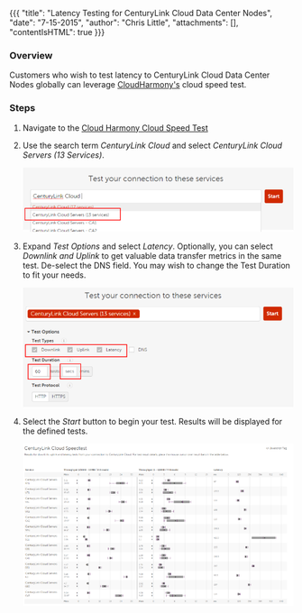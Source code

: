 {{{
  "title": "Latency Testing for CenturyLink Cloud Data Center Nodes",
  "date": "7-15-2015",
  "author": "Chris Little",
  "attachments": [],
  "contentIsHTML": true
}}}

### Overview
Customers who wish to test latency to CenturyLink Cloud Data Center Nodes globally can leverage [CloudHarmony's](//cloudharmony.com) cloud speed test.  

### Steps
1. Navigate to the [Cloud Harmony Cloud Speed Test](//cloudharmony.com/speedtest)

2. Use the search term *CenturyLink Cloud* and select *CenturyLink Cloud Servers (13 Services)*.  

    ![Select Cloud Speed Test](../images/latency-testing-for-CenturyLink-Cloud-data-center-nodes-01.png)

3. Expand *Test Options* and select *Latency*.  Optionally, you can select *Downlink and Uplink* to get valuable data transfer metrics in the same test.  De-select the DNS field.  You may wish to change the Test Duration to fit your needs.  

    ![Select Test Options](../images/latency-testing-for-CenturyLink-Cloud-data-center-nodes-02.png)

4. Select the *Start* button to begin your test.  Results will be displayed for the defined tests.

    ![Test Results](../images/latency-testing-for-CenturyLink-Cloud-data-center-nodes-03.png)
